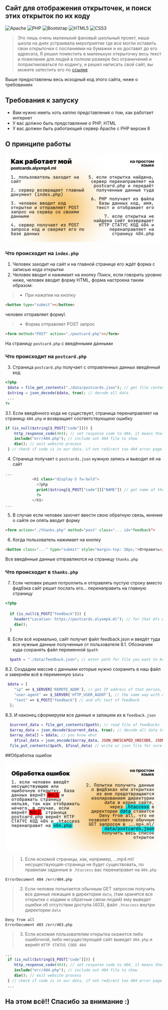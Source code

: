 ## Сайт для отображения открыточек, и поиск этих открыток по их коду 

![Apache](https://img.shields.io/badge/apache-%23D42029.svg?style=for-the-badge&logo=apache&logoColor=white)
![PHP](https://img.shields.io/badge/php-%23777BB4.svg?style=for-the-badge&logo=php&logoColor=white)
![Bootstrap](https://img.shields.io/badge/bootstrap-%23563D7C.svg?style=for-the-badge&logo=bootstrap&logoColor=white)
![HTML5](https://img.shields.io/badge/html5-%23E34F26.svg?style=for-the-badge&logo=html5&logoColor=white)
![CSS3](https://img.shields.io/badge/css3-%231572B6.svg?style=for-the-badge&logo=css3&logoColor=white)

> Это лишь очень маленький фановый школьный проект, наша школа на днях устраивала мероприятие где все могли оставить свои открыточки с посланиями на бумажке и их доставят до его адресата, Я решил поместить в маленькую открыточку весь текст и пожелание для людей в полном размере без ограничений и попрактиковаться по кодингу, и решил написать свой сайт, вы можете затестить его по [ссылке](https://postcards.alyxmp4.ml)

Выше предоставлены весь исходный код этого сайта, ниже о требованиях

## Требования к запуску
- Вам нужно иметь хоть каплю представления о том, как работает интернет
- У вас должно быть представление о PHP, HTML
- У вас должен быть работающий сервер Apache с PHP версии 8

## О принципе работы

![О веб-сайте](./public_assets/abt-website.png)

### Что происходит на `index.php`

1. Человек заходит на сайт и на главной странице его ждёт форма с записью кода открытки
2. Человек вводит и нажимает на кнопку *Поиск*, если говорить уровню ниже, человек вводит форму HTML, форма настроена таким образом: 
> - При нажатии на кнопку
```html
<button type="submit"></button>
```
 человек отправляет форму\
> - Форма отправляет POST запрос
```html
<form method="POST" action="./postcard.php"></form>
```
На страницу `postcard.php` с введёнными данными

### Что происходит на `postcard.php`

3. Страница `postcard.php` получает с отправленных данных введённый код
```php
<?php
 $data = file_get_contents("./data/postcards.json"); // get file content to read list of postcards
 $string = json_decode($data, true); // decode all data
 ...
?>
```

3.1. Если введённого кода не существует, страница перенаправляет на страницу `404.php` и возвращает соответствующюю ошибку
```php
if (is_null($string[$_POST["code"]])) {
    http_response_code(404); // set response code to 404, it means that page is not found
    include("err/404.php"); // include out 404 file to show
    die(); // exit website process
 } // check if code is in our data, if not redirect too 404 error page
```

4. Страница получает с `postcards.json` нужную запись и выводит её на сайт
```php
...
            <h1 class="display-5 fw-bold">
              <?php 
              print($string[$_POST["code"]]["NAME"]) // get name of the postcard owner by their code from our data from postcards.json
              ?>
            </h1>
...

```

5. В случае если человек захочет ввести свою обратную связь, мнение о сайте он опять вводит форму
```html
<form action="./thanks.php" method="post" class="... id="feedback">
```
6. Когда пользователь нажимает на кнопку
```html
<button class="..." type="submit" style="margin-top: 16px;">Отправить</button>
```
Все введённые данные отправляются на страницу `thanks.php`

### Что происходит в `thanks.php`

7. Если человек решил потроллить и отправлять пустую строку вместо фидбэка сайт решит послать его... перенаправить на главную страницу
```php
<?php
  
  if (is_null($_POST["feedback"])) {
    header("Location: https://postcards.alyxmp4.ml"); // for that mfs who think that they can just enter example.com/thanks.php to crush website ahahhaa not in my site
    die();
  }

```

8. Если всё нормально, сайт получит файл feedback.json и введёт туда все нужные данные полученные от пользователя
8.1. Обозначим куда сохранять файл переменной `$path`

```php
  $path = "./data/feedback.json"; // enter path for file you want to keep feedbacks in
```

8.2. Создадим массив с данными которые нужно сохранить в наш файл и завернём всё в переменную `$data`
```php
 $data = [
    "ip" => $_SERVER['REMOTE_ADDR'], // get IP address of that person, huh, if u need actually, don't forget to warn person ant it btw
    "user-agent" => $_SERVER['HTTP_USER_AGENT'], // the same way with user agent, just why not
    "text" => $_POST["feedback"] // and ofc text of feedback
  ];
```

8.3. И наконец сформируем все данные и запишем их в `feedback.json`
```php
  $current_data = file_get_contents($path); // read file of feedbacks
  $array_data = json_decode($current_data, true); // decode all data to make php get wth is it gonna do
  $array_data[] = $data; // you know what
	$final_data = json_encode($array_data, JSON_UNESCAPED_UNICODE, JSON_PRETTY_PRINT); // print all data to json format and write it prettier, yk what, prettier <3
  file_put_contents($path, $final_data) // write ur json file for sure yeesss
```

##Обработка ошибок

![Об обработке ошибок](./public_assets/abt-errors.png)

> 1. Если искомой страницы, как, например, ...mp4.ml/несуществующяя-страница не будет существовать, по правилам заданные в  `.htaccess` вас перенаправит на `404.php`
```
ErrorDocument 404 /err/404.php
```
> 2. Если человек попытается обычным GET запросом получить все данные лежащие в директории `data`, (там хранятся все открытки с кодами и обратные связи людей) ему выведет ошибки об отсутствии доступа (403), файл `.htaccess` внутри директории `data`
```
Deny from all
ErrorDocument 403 /err/403.php
```
> 3. Если искомая пользователем открытка окажется либо ошибочной, либо несуществующей сайт выведет `404.php` и вернёт `HTTP STATUS CODE 404`
```php
...
 if (is_null($string[$_POST["code"]])) {
    http_response_code(404); // set response code to 404, it means that page is not found
    include("err/404.php"); // include out 404 file to show
    die(); // exit website process
 } // check if code is in our data, if not redirect too 404 error page
 ...
```

## На этом всё!! Спасибо за внимание :)